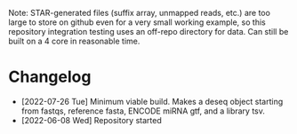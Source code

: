 Note: STAR-generated files (suffix array, unmapped reads, etc.) are too large to store on github even for a very small working example, so this repository integration testing uses an off-repo directory for data. Can still be built on a 4 core in reasonable time.


# Changelog

-   <span class="timestamp-wrapper"><span class="timestamp">[2022-07-26 Tue] </span></span> Minimum viable build. Makes a deseq object starting from fastqs, reference fasta, ENCODE miRNA gtf, and a library tsv.
-   <span class="timestamp-wrapper"><span class="timestamp">[2022-06-08 Wed] </span></span> Repository started
